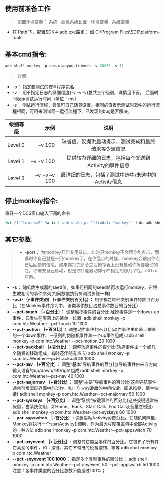## 使用前准备工作
>配置环境变量：  系统--高级系统设置--环境变量--系统变量
- 在 Path 下，配置SDK中 adb.exe路径： 如   C:\Program Files\SDK\platform-tools

## 基本cmd指令:
````python
adb shell monkey -p com.xiaoyou.friends -v 20000 -s 11
````
>详解:
- -p： 指定要测试的安卓程序包名
- -v： 用于指定日志的详细程度(-v -v -v)总共三个级别，详情见下表。 后面时间表示测试运行时间（单位：ms）
- -s： 测试运行流程，该值可自己随意设置。相同的值表示测试时软件的运行流程相同，可用来测试同一运行流程下，已发现的bug是否解决。

| 级别等级    | 示例   |  说明  |
| --------   | -----:  | :----:  |
| Level 0     | –v 100 |   缺省值，仅提供启动提示、测试完成和最终结果等少量信息    |
| Level 1     | –v -v 100   |   提供较为详细的日志，包括每个发送到Activity的事件信息 |
| Level 2     | –v -v –v 100 | 最详细的日志，包括了测试中选中/未选中的Activity信息 |


## 停止monkey指令:
重开一个DOS窗口输入下面的命令
````python
for /f "tokens=2" %a in ('adb shell ps ^|findstr "monkey" ') do adb shell kill %a
````

## 其它参数:
>- **-port：** 为monkey开启专用端口。此时只monkey不会帮你乱点击，而此时你自己就是一只monkey了，在你乱点的时候，monkey会输出你点击后回馈的信息。如果你打完命令之后模拟器上没有启动你所要启动的包，你需要自己启动，但是你只能启动你-p中指定的那几个包。ctrl+c中断。
- **-s：** 随机数生成器的seed值。如果用相同的seed值再次运行monkey，它将生成相同的事件序列(相同数值执行的测试步骤一样)
- **-pct-｛+事件类别｝｛+事件类别百分比｝：**
用于指定每种类别事件的数目百分比（在Monkey事件序列中，该类事件数目占总事件数目的百分比）
- **--pct-touch ｛+百分比｝：**
调整触摸事件的百分比(触摸事件是一个down-up事件，它发生在屏幕上的某单一位置)
adb shell monkey -p com.htc.Weather--pct-touch 10 1000
- **--pct-motion ｛+百分比｝：**
调整动作事件的百分比(动作事件由屏幕上某处的一个down事件、一系列的伪随机事件和一个up事件组成) adb shell monkey -p com.htc.Weather --pct-motion 20 1000
- **--pct-trackball ｛+百分比｝：**
调整轨迹事件的百分比(轨迹事件由一个或几个随机的移动组成，有时还伴随有点击)
adb shell monkey -p com.htc.Weather--pct-trackball 30 1000
- **--pct-nav ｛+百分比｝：**
调整“基本”导航事件的百分比(导航事件由来自方向输入设备的up/down/left/right组成)
adb shell monkey -p com.htc.Weather--pct-nav 40 1000
- **--pct-majornav ｛+百分比｝：**
调整“主要”导航事件的百分比(这些导航事件通常引发图形界面中的动作，如：5-way键盘的中间按键、回退按键、菜单按键)
adb shell monkey -p com.htc.Weather--pct-majornav 50 1000
- **--pct-syskeys ｛+百分比｝：**
调整“系统”按键事件的百分比(这些按键通常被保留，由系统使用，如Home、Back、Start Call、End Call及音量控制键)
adb shell monkey -p com.htc.Weather--pct-syskeys 60 1000
- **--pct-appswitch ｛+百分比｝:**
调整启动Activity的百分比。在随机间隔里，Monkey将执行一个startActivity()调用，作为最大程度覆盖包中全部Activity的一种方法
adb shell monkey -p com.htc.Weather--pct-appswitch 70 1000
- **--pct-anyevent ｛+百分比｝:**
调整其它类型事件的百分比。它包罗了所有其它类型的事件，如：按键、其它不常用的设备按钮、等等
adb shell monkey -p com.htc.Weather
- **--pct -anyevent 100 1000：**  指定多个类型事件的百分比：
adb shell monkey -p com.htc.Weather--pct-anyevent 50 --pct-appswitch 50 1000
注意：各事件类型的百分比总数不能超过100%；
